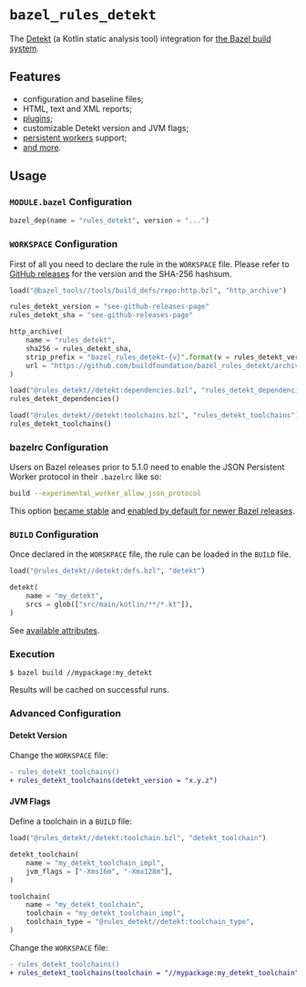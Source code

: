 # `bazel_rules_detekt`

The [Detekt](https://github.com/detekt/detekt) (a Kotlin static analysis tool) integration
for [the Bazel build system](https://bazel.build).

## Features

- configuration and baseline files;
- HTML, text and XML reports;
- [plugins](https://detekt.github.io/detekt/extensions.html);
- customizable Detekt version and JVM flags;
- [persistent workers](https://blog.bazel.build/2015/12/10/java-workers.html) support;
- [and more](docs/rule.md).

## Usage

### `MODULE.bazel` Configuration

```python
bazel_dep(name = "rules_detekt", version = "...")
```

### `WORKSPACE` Configuration

First of all you need to declare the rule in the `WORKSPACE` file.
Please refer to [GitHub releases](https://github.com/buildfoundation/bazel_rules_detekt/releases) for the version and
the SHA-256 hashsum.

```python
load("@bazel_tools//tools/build_defs/repo:http.bzl", "http_archive")

rules_detekt_version = "see-github-releases-page"
rules_detekt_sha = "see-github-releases-page"

http_archive(
    name = "rules_detekt",
    sha256 = rules_detekt_sha,
    strip_prefix = "bazel_rules_detekt-{v}".format(v = rules_detekt_version),
    url = "https://github.com/buildfoundation/bazel_rules_detekt/archive/v{v}.tar.gz".format(v = rules_detekt_version),
)

load("@rules_detekt//detekt:dependencies.bzl", "rules_detekt_dependencies")
rules_detekt_dependencies()

load("@rules_detekt//detekt:toolchains.bzl", "rules_detekt_toolchains")
rules_detekt_toolchains()
```

### bazelrc Configuration

Users on Bazel releases prior to 5.1.0 need to enable the JSON Persistent Worker protocol in their `.bazelrc` like so:

```bash
build --experimental_worker_allow_json_protocol
```

This option [became stable](https://github.com/bazelbuild/bazel/commit/9e16a6484e94c358aa77a6ed7b1ded3243b65e8f)
and [enabled by default for newer Bazel releases](https://github.com/bazelbuild/bazel/commit/09df7c0a14b9bf13d4aa18f5a02b4651e626d5f4).

### `BUILD` Configuration

Once declared in the `WORSKPACE` file, the rule can be loaded in the `BUILD` file.

```python
load("@rules_detekt//detekt:defs.bzl", "detekt")

detekt(
    name = "my_detekt",
    srcs = glob(["src/main/kotlin/**/*.kt"]),
)
```

See [available attributes](docs/rule.md).

### Execution

```console
$ bazel build //mypackage:my_detekt
```

Results will be cached on successful runs.

### Advanced Configuration

#### Detekt Version

Change the `WORKSPACE` file:

```diff
- rules_detekt_toolchains()
+ rules_detekt_toolchains(detekt_version = "x.y.z")
```

#### JVM Flags

Define a toolchain in a `BUILD` file:

```python
load("@rules_detekt//detekt:toolchain.bzl", "detekt_toolchain")

detekt_toolchain(
    name = "my_detekt_toolchain_impl",
    jvm_flags = ["-Xms16m", "-Xmx128m"],
)

toolchain(
    name = "my_detekt_toolchain",
    toolchain = "my_detekt_toolchain_impl",
    toolchain_type = "@rules_detekt//detekt:toolchain_type",
)
```

Change the `WORKSPACE` file:

```diff
- rules_detekt_toolchains()
+ rules_detekt_toolchains(toolchain = "//mypackage:my_detekt_toolchain")
```
